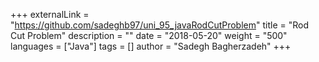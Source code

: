 +++
externalLink = "https://github.com/sadeghb97/uni_95_javaRodCutProblem"
title = "Rod Cut Problem"
description = ""
date = "2018-05-20"
weight = "500"
languages = ["Java"]
tags = []
author = "Sadegh Bagherzadeh"
+++

